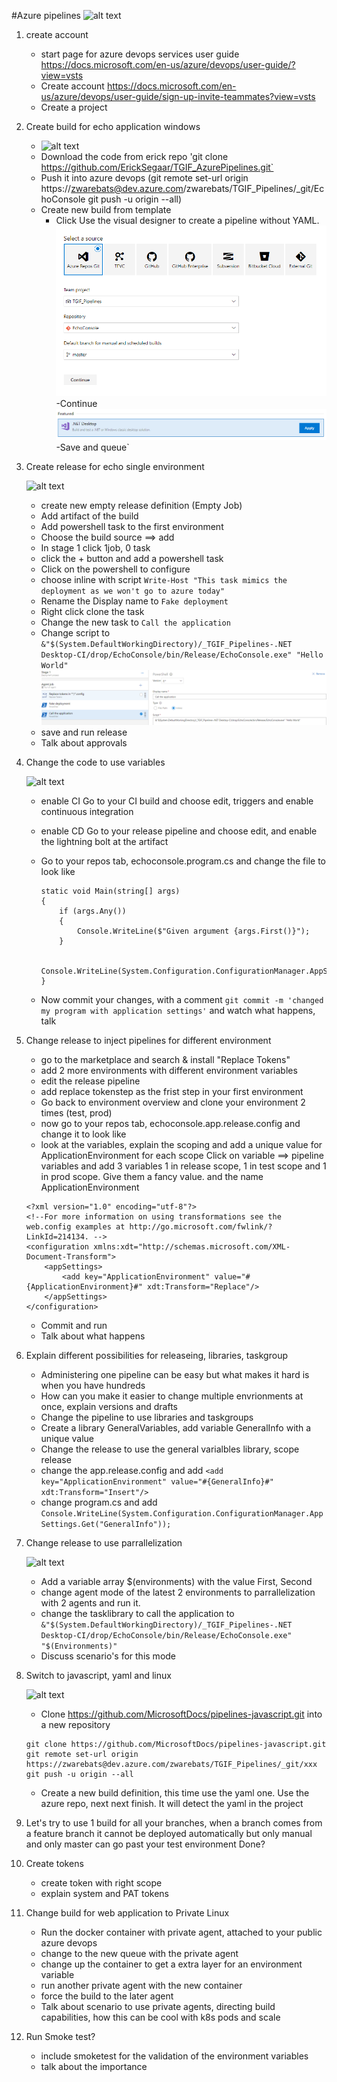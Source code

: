 #Azure pipelines
![alt text](./images/Multiple-agents.jpg)

1. create account

    * start page for azure devops services user guide https://docs.microsoft.com/en-us/azure/devops/user-guide/?view=vsts
    * Create account https://docs.microsoft.com/en-us/azure/devops/user-guide/sign-up-invite-teammates?view=vsts
    * Create a project

1. Create build for echo application windows

    * ![alt text](./images/Build.jpg)
	* Download the code from erick repo 'git clone https://github.com/ErickSegaar/TGIF_AzurePipelines.git`
	* Push it into azure devops 
		(git remote set-url origin https://zwarebats@dev.azure.com/zwarebats/TGIF_Pipelines/_git/EchoConsole
		 git push -u origin --all)
	* Create new build from template
        - Click Use the visual designer to create a pipeline without YAML.
        ![alt text](./images/CreateFirstBuild.PNG)
        -Continue
        ![alt text](./images/NetDesktop.PNG)
        -Save and queue`


1. Create release for echo single environment

    ![alt text](./images/Deploy.jpg)
	- create new empty release definition (Empty Job)
    - Add artifact of the build
    - Add powershell task to the first environment
    - Choose the build source ==> add
    - In stage 1 click 1job, 0 task
    - click the + button and add a powershell task
    - Click on the powershell to configure
    - choose inline with script `Write-Host "This task mimics the deployment as we won't go to azure today"`
    - Rename the Display name to `Fake deployment`
    - Right click clone the task
    - Change the new task to `Call the application`
    - Change script to `&"$(System.DefaultWorkingDirectory)/_TGIF_Pipelines-.NET Desktop-CI/drop/EchoConsole/bin/Release/EchoConsole.exe" "Hello World"`
    ![alt text](./images/Add-powershell.PNG)
    - save and run release
	- Talk about approvals


1. Change the code to use variables

    ![alt text](./images/Multiple-Stages.jpg)
	- enable CI
    Go to your CI build and choose edit, triggers and enable continuous integration
	- enable CD
		Go to your release pipeline and choose edit, and enable the lightning bolt at the artifact    
	- Go to your repos tab, echoconsole.program.cs and change the file to look like
        ```
        static void Main(string[] args)
        {
            if (args.Any())
            {
                Console.WriteLine($"Given argument {args.First()}");
            }

            Console.WriteLine(System.Configuration.ConfigurationManager.AppSettings.Get("ApplicationEnvironment"));
        }
        ```

	- Now commit your changes, with a comment `git commit -m 'changed my program with application settings'` and watch what happens, talk

1. Change release to inject pipelines for different environment

    - go to the marketplace and search & install "Replace Tokens"
	- add 2 more environments with different environment variables
    - edit the release pipeline
    - add replace tokenstep as the frist step in your first environment
    - Go back to environment overview and clone your environment 2 times (test, prod)
    - now go to your repos tab, echoconsole.app.release.config and change it to look like
	- look at the variables, explain the scoping and add a unique value for ApplicationEnvironment for each scope
        Click on variable ==> pipeline variables and add 3 variables 1 in release scope, 1 in test scope and 1 in prod scope. Give them a fancy value. and the name ApplicationEnvironment 
    ```
    <?xml version="1.0" encoding="utf-8"?>
    <!--For more information on using transformations see the web.config examples at http://go.microsoft.com/fwlink/?LinkId=214134. -->
    <configuration xmlns:xdt="http://schemas.microsoft.com/XML-Document-Transform">
        <appSettings>
            <add key="ApplicationEnvironment" value="#{ApplicationEnvironment}#" xdt:Transform="Replace"/>
        </appSettings>
    </configuration>

    ```
	- Commit and run
	- Talk about what happens

1. Explain different possibilities for releaseing, libraries, taskgroup

    - Administering one pipeline can be easy but what makes it hard is when you have hundreds
    - How can you make it easier to change multiple envrionments at once, explain versions and drafts
    - Change the pipeline to use libraries and taskgroups
    - Create a library GeneralVariables, add variable GeneralInfo with a unique value
    - Change the release to use the general varialbles library, scope release
    - change the app.release.config and add `<add key="ApplicationEnvironment" value="#{GeneralInfo}#" xdt:Transform="Insert"/>`
    - change program.cs and add `Console.WriteLine(System.Configuration.ConfigurationManager.AppSettings.Get("GeneralInfo"));`

1. Change release to use parrallelization

    ![alt text](./images/Multiple-Nodes.jpg)
	- Add a variable array $(environments) with the value First, Second
	- change agent mode of the latest 2 environments to parrallelization with 2 agents and run it.
    - change the tasklibrary to call the application to `&"$(System.DefaultWorkingDirectory)/_TGIF_Pipelines-.NET Desktop-CI/drop/EchoConsole/bin/Release/EchoConsole.exe" "$(Environments)"`
	- Discuss scenario's for this mode

1. Switch to javascript, yaml and linux

    ![alt text](./images/Multiple-agents.jpg)
    - Clone https://github.com/MicrosoftDocs/pipelines-javascript.git into a new repository
    ```
    git clone https://github.com/MicrosoftDocs/pipelines-javascript.git
    git remote set-url origin https://zwarebats@dev.azure.com/zwarebats/TGIF_Pipelines/_git/xxx
    git push -u origin --all
    ```
    - Create a new build definition, this time use the yaml one. Use the azure repo, next next finish. It will detect the yaml in the project

1. Let's try to use 1 build for all your branches, when a branch comes from a feature branch it cannot be deployed automatically but only manual and only master can go past your test environment
Done?

1. Create tokens
	- create token with right scope
	- explain system and PAT tokens

1. Change build for web application to Private Linux
	- Run the docker container with private agent, attached to your public azure devops
	- change to the new queue with the private agent
	- change up the container to get a extra layer for an environment variable
	- run another private agent with the new container
	- force the build to the later agent
	- Talk about scenario to use private agents, directing build capabilities, how this can be cool with k8s pods and scale

1. Run Smoke test?
    - include smoketest for the validation of the environment variables
    - talk about the importance       
